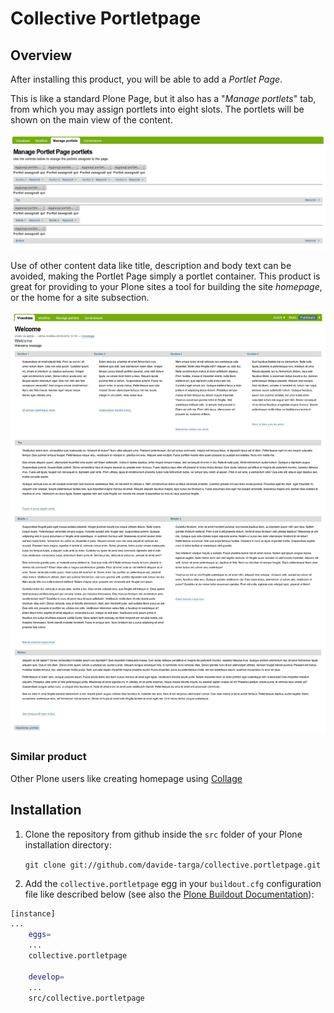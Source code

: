 # Collective Portletpage

## Overview

After installing this product, you will be able to add a *Portlet Page*.

This is like a standard Plone Page, but it also has a "*Manage portlets*" tab, from which you may assign portlets into eight slots. The portlets will be shown on the main view of the content.

![Managing content's portlets](http://github.com/davide-targa/github_images/blob/master/collective.portletpage/edit.png?raw=true "Managing content's portlets")

Use of other content data like title, description and body text can be avoided, making the Portlet Page simply a portlet container. This product is great for providing to your Plone sites a tool for building the site *homepage*, or the home for a site subsection.

![Example of the user view](https://github.com/davide-targa/github_images/blob/master/collective.portletpage/result.png?raw=true "Example of the user view")

### Similar product

Other Plone users like creating homepage using [Collage](http://plone.org/products/collage)

## Installation

1. Clone the repository from github inside the `src` folder of your Plone installation directory:

    `git clone git://github.com/davide-targa/collective.portletpage.git`

2. Add the `collective.portletpage` egg in your `buildout.cfg` configuration file like described below (see also the [Plone Buildout Documentation](http://plone.org/documentation/manual/developer-manual/managing-projects-with-buildout/packages-products-and-eggs)):

```bash
[instance]
...
    eggs=
    ...
    collective.portletpage

    develop=
    ...
    src/collective.portletpage
```






